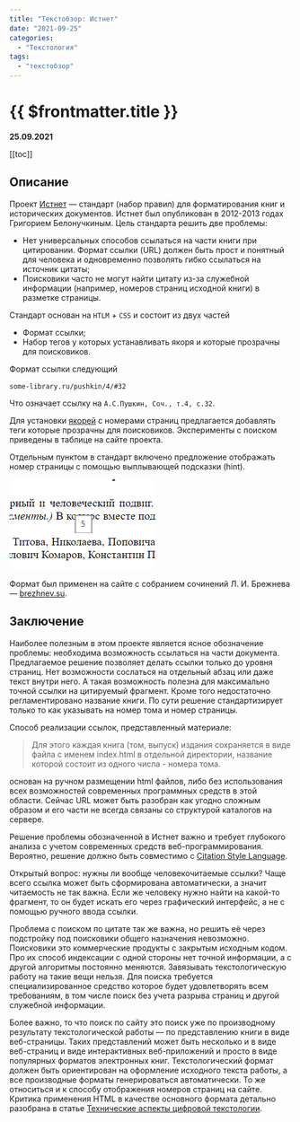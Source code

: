 ```yaml
---
title: "Текстобзор: Истнет"
date: "2021-09-25"
categories:
  - "Текстология"
tags:
  - "текстобзор"
---
```


# {{ $frontmatter.title }}

**25.09.2021**

[[toc]]

## Описание

Проект [Истнет](http://истнет.рф/) — стандарт (набор правил) для форматирования книг и исторических документов. Истнет был опубликован в 2012-2013 годах Григорием Белонучкиным. Цель стандарта решить две проблемы:

- Нет универсальных способов ссылаться на части книги при цитировании. Формат ссылки (URL) должен быть прост и понятный для человека и одновременно позволять гибко ссылаться на источник цитаты;
- Поисковики часто не могут найти цитату из-за служебной информации (например, номеров страниц исходной книги) в разметке страницы.

Стандарт основан на `HTLM` + `CSS` и состоит из двух частей

- Формат ссылки;
- Набор тегов у которых устанавливать якоря и которые прозрачны для поисковиков.

Формат ссылки следующий

```
some-library.ru/pushkin/4/#32
```

Что означает ссылку на `А.С.Пушкин, Соч., т.4, с.32`.

Для установки [якорей](http://htmlbook.ru/samhtml/yakorya) с номерами страниц предлагается добавлять теги которые прозрачны для поисковиков. Эксперименты с поиском приведены в таблице на сайте проекта.

Отдельным пунктом в стандарт включено предложение отображать номер страницы с помощью выплывающей подсказки (hint).

![html_pagenumber](images\textreview\istnet\html_pagenumber.png)

Формат был применен на сайте с собранием сочинений Л. И. Брежнева — [brezhnev.su](http://brezhnev.su).

## Заключение

Наиболее полезным в этом проекте является ясное обозначение проблемы: необходима возможность ссылаться на части документа. Предлагаемое решение позволяет делать ссылки только до уровня страниц. Нет возможности сослаться на отдельный абзац или даже текст внутри него. А такая возможность полезна для максимально точной ссылки на цитируемый фрагмент. Кроме того недостаточно регламентировано название книги. По сути решение стандартизирует только то как указывать на номер тома и номер страницы.

Способ реализации ссылок, представленный материале:

> Для этого каждая книга (том, выпуск) издания сохраняется в виде файла с именем index.html в отдельной директории, название которой состоит из одного числа - номера тома.

основан на ручном размещении html файлов, либо без использования всех возможностей современных программных средств в этой области. Сейчас URL может быть разобран как угодно сложным образом и его части не всегда связаны со структурой каталогов на сервере.

Решение проблемы обозначенной в Истнет важно и требует глубокого анализа с учетом современных средств веб-программирования. Вероятно, решение должно быть совместимо с [Citation Style Language](https://citationstyles.org/).

Открытый вопрос: нужны ли вообще человекочитаемые ссылки? Чаще всего ссылка может быть сформирована автоматически, а значит читаемость не так важна. Если же человеку нужно найти на какой-то фрагмент, то он будет искать его через графический интерфейс, а не с помощью ручного ввода ссылки.

Проблема с поиском по цитате так же важна, но решить её через подстройку под поисковики общего назначения невозможно. Поисковики это коммерческие продукты с закрытым исходным кодом. Про их способ индексации с одной стороны нет точной информации, а с другой алгоритмы постоянно меняются. Завязывать текстологическую работу на такие вещи нельзя. Для поиска требуется специализированное средство которое будет удовлетворять всем требованиям, в том числе поиск без учета разрыва страниц и другой служебной информации.

Более важно, то что поиск по сайту это поиск уже по производному результату текстологической работы — по представлению книги в виде веб-страницы. Таких представлений может быть несколько и в виде веб-страниц и виде интерактивных веб-приложений и просто в виде популярных форматов электронных книг. Текстологический формат должен быть ориентирован на оформление исходного текста работы, а все производные форматы генерироваться автоматически. То же относиться и к способу отображения номеров страниц на сайте. Критика применения HTML в качестве основного формата детально разобрана в статье [Технические аспекты цифровой текстологии](https://way23.ru/технические-аспекты-текстологии).
